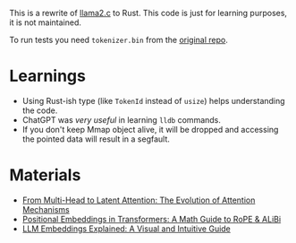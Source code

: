 This is a rewrite of [llama2.c][1] to Rust. This code is just for learning purposes, it is not maintained.

To run tests you need `tokenizer.bin` from the [original repo][1].

[1]: https://github.com/karpathy/llama2.c


# Learnings

- Using Rust-ish type (like `TokenId` instead of `usize`) helps understanding the code.
- ChatGPT was _very useful_ in learning `lldb` commands.
- If you don't keep Mmap object alive, it will be dropped and accessing the pointed data will result in a segfault.

# Materials
- [From Multi-Head to Latent Attention: The Evolution of Attention Mechanisms](https://vinithavn.medium.com/from-multi-head-to-latent-attention-the-evolution-of-attention-mechanisms-64e3c0505f24)
- [Positional Embeddings in Transformers: A Math Guide to RoPE & ALiBi](https://towardsdatascience.com/positional-embeddings-in-transformers-a-math-guide-to-rope-alibi/)
- [LLM Embeddings Explained: A Visual and Intuitive Guide](https://huggingface.co/spaces/hesamation/primer-llm-embedding)

